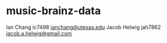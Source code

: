 # music-brainz-data

Ian Chang
ic7498
ianchang@utexas.edu
Jacob Helwig
jah7862
jacob.a.helwig@gmail.com

